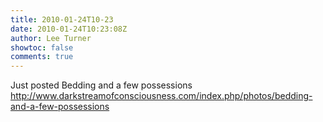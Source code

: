 ```yaml
---
title: 2010-01-24T10-23
date: 2010-01-24T10:23:08Z
author: Lee Turner
showtoc: false
comments: true
---
```


Just posted Bedding and a few possessions http://www.darkstreamofconsciousness.com/index.php/photos/bedding-and-a-few-possessions

